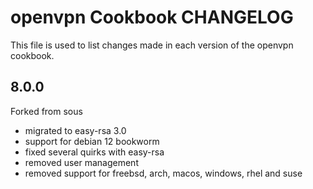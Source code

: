 # openvpn Cookbook CHANGELOG

This file is used to list changes made in each version of the openvpn cookbook.

## 8.0.0

Forked from sous
- migrated to easy-rsa 3.0
- support for debian 12 bookworm
- fixed several quirks with easy-rsa
- removed user management
- removed support for freebsd, arch, macos, windows, rhel and suse
